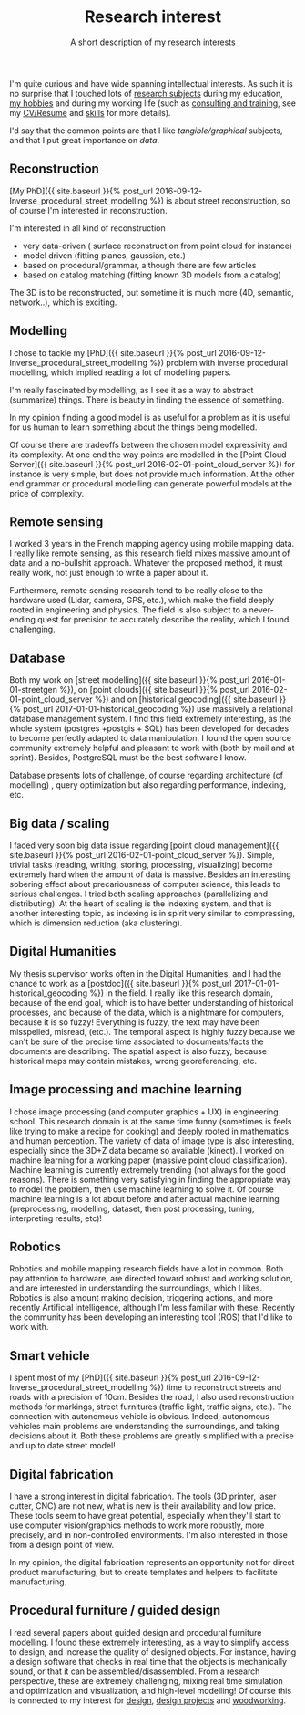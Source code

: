 ﻿---
layout: page
title: Research interest
subtitle: A short description of my research interests
---

I'm quite curious and have wide spanning intellectual interests. As such it is no surprise that 
I touched lots of [research subjects](../publi) during my education, [my hobbies](../design_philosophy) and during my working life (such as [consulting and training](../consulting_and_training), see my [CV/Resume](../CV) and [skills](../skills) for more details).

I'd say that the common points are that I like *tangible/graphical* subjects,
and that I put great importance on *data*.


## Reconstruction
[My PhD]({{ site.baseurl }}{% post_url 2016-09-12-Inverse_procedural_street_modelling %}) is about street reconstruction, so of course I'm interested in reconstruction.

I'm interested in all kind of reconstruction
 - very data-driven ( surface reconstruction from point cloud for instance)
 - model driven (fitting planes, gaussian, etc.)
 - based on procedural/grammar, although there are few articles
 - based on catalog matching (fitting known 3D models from a catalog)

The 3D is to be reconstructed, but sometime it is much more (4D, semantic, network..), which is exciting.

## Modelling
I chose to tackle my [PhD]({{ site.baseurl }}{% post_url 2016-09-12-Inverse_procedural_street_modelling %}) problem with inverse procedural modelling, which implied reading a lot of modelling papers.

I'm really fascinated by modelling, as I see it as a way to abstract (summarize) things.
There is beauty in finding the essence of something.

In my opinion finding a good model is as useful for a problem as it is useful for us human to learn something about the things being modelled. 

Of course there are tradeoffs between the chosen model expressivity and its complexity.
At one end the way points are modelled in the [Point Cloud Server]({{ site.baseurl }}{% post_url 2016-02-01-point_cloud_server %}) for instance is very simple, but does not provide much information. At the other end grammar or procedural modelling can generate powerful models at the price of complexity.

## Remote sensing
I worked 3 years in the French mapping agency using mobile mapping data. 
I really like remote sensing, as this research field mixes massive amount of data and a no-bullshit approach.
Whatever the proposed method, it must really work, not just enough to write a paper about it.

Furthermore, remote sensing research tend to be really close to the hardware used (Lidar, camera, GPS, etc.),
which make the field deeply rooted in engineering and physics.
The field is also subject to a never-ending quest for precision to accurately describe the reality,
which I found challenging.

## Database
Both my work on [street modelling]({{ site.baseurl }}{% post_url 2016-01-01-streetgen %}), on [point clouds]({{ site.baseurl }}{% post_url 2016-02-01-point_cloud_server %}) and on [historical geocoding]({{ site.baseurl }}{% post_url 2017-01-01-historical_geocoding %}) use massively a relational database management system.
I find this field extremely interesting, as the whole system (postgres +postgis + SQL) has been developed for decades to become perfectly adapted to data manipulation.
I found the open source community extremely helpful and pleasant to work with (both by mail and at sprint).
Besides, PostgreSQL must be the best software I know.

Database presents lots of challenge, of course regarding architecture (cf modelling)
, query optimization
but also regarding performance, indexing, etc.

## Big data / scaling
I faced very soon big data issue regarding [point cloud management]({{ site.baseurl }}{% post_url 2016-02-01-point_cloud_server %}).
Simple, trivial tasks (reading, writing, storing, processing, visualizing) become extremely hard when the amount of data is massive.
Besides an interesting sobering effect about precariousness of computer science, this leads to serious challenges.
I tried both scaling approaches (parallelizing and distributing).
At the heart of scaling is the indexing system, and that is another interesting topic,
as indexing is in spirit very similar to compressing, which is dimension reduction (aka clustering).

## Digital Humanities
My thesis supervisor works often in the Digital Humanities, and I had the chance to work as a [postdoc]({{ site.baseurl }}{% post_url 2017-01-01-historical_geocoding %}) in the field.
I really like this research domain, because of the end goal, which is to have better understanding of historical processes,
and because of the data, which is a nightmare for computers, because it is so fuzzy!
Everything is fuzzy, the text may have been misspelled, misread, (etc.). 
The temporal aspect is highly fuzzy because we can't be sure of the precise time associated to documents/facts the documents are describing. 
The spatial aspect is also fuzzy, because historical maps may contain mistakes, wrong georeferencing, etc.

## Image processing and machine learning
I chose image processing (and computer graphics + UX) in engineering school.
This research domain is at the same time funny (sometimes is feels like trying to make a recipe for cooking) and deeply rooted in mathematics and human perception.
The variety of data of image type is also interesting, especially since the 3D+Z data became so available (kinect).
I worked on machine learning for a working paper (massive point cloud classification).
Machine learning is currently extremely trending (not always for the good reasons).
There is something very satisfying in finding the appropriate way to model the problem,
then use machine learning to solve it. 
Of course machine learning is a lot about before and after actual machine learning (preprocessing, modelling, dataset, then post processing, tuning, interpreting results, etc)! 

## Robotics
Robotics and mobile mapping research fields have a lot in common.
Both pay attention to hardware, are directed toward robust and working solution, and are interested in understanding the surroundings, which I likes.
Robotics is also amount making decision, triggering actions, and more recently Artificial intelligence, although I'm less familiar with these.
Recently the community has been developing an interesting tool (ROS) that I'd like to work with.


## Smart vehicle 
I spent most of my [PhD]({{ site.baseurl }}{% post_url 2016-09-12-Inverse_procedural_street_modelling %}) time to reconstruct streets and roads with a precision of 10cm.
Besides the road, I also  used reconstruction methods for markings, street furnitures (traffic light, traffic signs, etc.).
The connection with autonomous vehicle is obvious.
Indeed, autonomous vehicles main problems are understanding the surroundings, and taking decisions about it.
Both these problems are greatly simplified with a precise and up to date street model!


## Digital fabrication
I have a strong interest in digital fabrication. 
The tools (3D printer, laser cutter, CNC) are not new, what is new is their availability and low price.
These tools seem to have great potential, especially when they'll start to use computer vision/graphics methods to work more robustly, more precisely, and in non-controlled environments.
I'm also interested in those from a design point of view.

In my opinion, the digital fabrication represents an opportunity not for direct product manufacturing, 
but to create templates and helpers to facilitate manufacturing.

## Procedural furniture / guided design
I read several papers about guided design and procedural furniture modelling.
I found these extremely interesting, as a way to simplify access to design, and increase the quality of designed objects.
For instance, having a design software that checks in real time that the objects is mechanically sound, or that it can be assembled/disassembled.
From a research perspective, these are extremely challenging, mixing real time simulation and optimization and visualization, 
and high-level modelling!
Of course this is connected to my interest for [design](../design_philosophy), [design projects](../design_projects) and [woodworking](../woodworking_projects).
